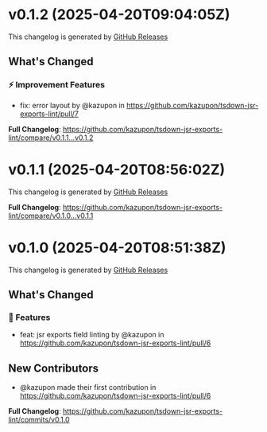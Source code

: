 # v0.1.2 (2025-04-20T09:04:05Z)

This changelog is generated by [GitHub Releases](https://github.com/kazupon/tsdown-jsr-exports-lint/releases/tag/v0.1.2)

<!-- Release notes generated using configuration in .github/release.yml at v0.1.2 -->

## What's Changed

### ⚡ Improvement Features

- fix: error layout by @kazupon in https://github.com/kazupon/tsdown-jsr-exports-lint/pull/7

**Full Changelog**: https://github.com/kazupon/tsdown-jsr-exports-lint/compare/v0.1.1...v0.1.2

# v0.1.1 (2025-04-20T08:56:02Z)

This changelog is generated by [GitHub Releases](https://github.com/kazupon/tsdown-jsr-exports-lint/releases/tag/v0.1.1)

<!-- Release notes generated using configuration in .github/release.yml at v0.1.1 -->

**Full Changelog**: https://github.com/kazupon/tsdown-jsr-exports-lint/compare/v0.1.0...v0.1.1

# v0.1.0 (2025-04-20T08:51:38Z)

This changelog is generated by [GitHub Releases](https://github.com/kazupon/tsdown-jsr-exports-lint/releases/tag/v0.1.0)

<!-- Release notes generated using configuration in .github/release.yml at v0.1.0 -->

## What's Changed

### 🌟 Features

- feat: jsr exports field linting by @kazupon in https://github.com/kazupon/tsdown-jsr-exports-lint/pull/6

## New Contributors

- @kazupon made their first contribution in https://github.com/kazupon/tsdown-jsr-exports-lint/pull/6

**Full Changelog**: https://github.com/kazupon/tsdown-jsr-exports-lint/commits/v0.1.0
